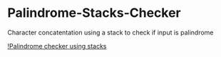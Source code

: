 Palindrome-Stacks-Checker
=========================

Character concatentation using a stack to check if input is palindrome

[!Palindrome checker using stacks](http://i.imgur.com/NsrOp2w.png)
